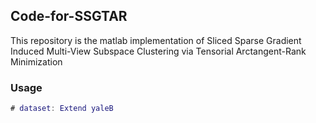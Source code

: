 ## **Code-for-SSGTAR**
This repository is the matlab implementation of Sliced Sparse Gradient Induced Multi-View Subspace Clustering via Tensorial Arctangent-Rank Minimization
### Usage

``` matlab
# dataset: Extend yaleB
```
